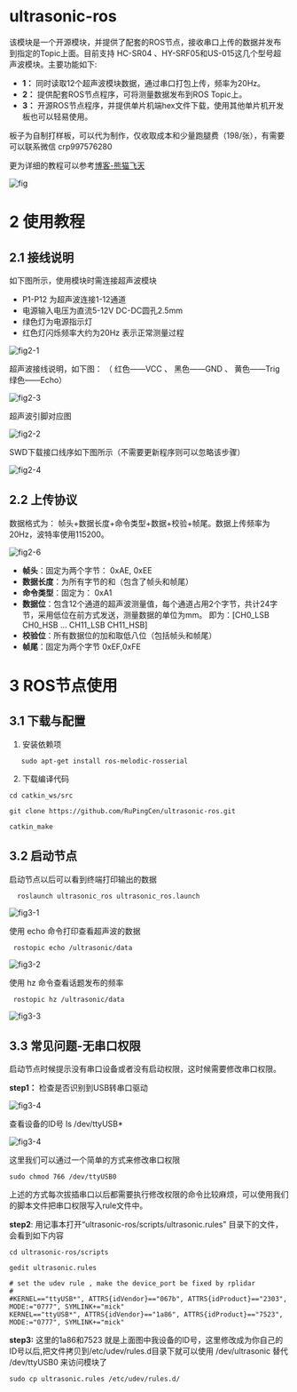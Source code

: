 
# ultrasonic-ros

该模块是一个开源模块，并提供了配套的ROS节点，接收串口上传的数据并发布到指定的Topic上面。目前支持 HC-SR04 、HY-SRF05和US-015这几个型号超声波模块。主要功能如下:

- **1：** 同时读取12个超声波模块数据，通过串口打包上传，频率为20Hz。
- **2：** 提供配套ROS节点程序，可将测量数据发布到ROS Topic上。
- **3：** 开源ROS节点程序，并提供单片机端hex文件下载，使用其他单片机开发板也可以轻易使用。


板子为自制打样板，可以代为制作，仅收取成本和少量跑腿费（198/张），有需要可以联系微信 crp997576280 

更为详细的教程可以参考[博客-熊猫飞天](https://blog.csdn.net/crp997576280)

![fig](https://github.com/RuPingCen/ultrasonic-ros/raw/master/reference/fig/fig.jpg)

# 2 使用教程
## 2.1 接线说明
如下图所示，使用模块时需连接超声波模块
- P1-P12 为超声波连接1-12通道
- 电源输入电压为直流5-12V  DC-DC圆孔2.5mm
- 绿色灯为电源指示灯
- 红色灯闪烁频率大约为20Hz 表示正常测量过程

![fig2-1](https://github.com/RuPingCen/ultrasonic-ros/raw/master/reference/fig/fig2-1.jpg)

超声波接线说明，如下图： （ 红色——VCC 、 		黑色——GND 、		黄色——Trig 		绿色——Echo）
  
![fig2-3](https://github.com/RuPingCen/ultrasonic-ros/raw/master/reference/fig/fig2-3.png)

超声波引脚对应图

![fig2-2](https://github.com/RuPingCen/ultrasonic-ros/raw/master/reference/fig/fig2-2.png)

SWD下载接口线序如下图所示（不需要更新程序则可以忽略该步骤）

![fig2-4](https://github.com/RuPingCen/ultrasonic-ros/raw/master/reference/fig/fig2-4.png)

## 2.2 上传协议
数据格式为： 帧头+数据长度+命令类型+数据+校验+帧尾。数据上传频率为20Hz，波特率使用115200。

![fig2-6](https://github.com/RuPingCen/ultrasonic-ros/raw/master/reference/fig/fig2-6.png)

- **帧头**：固定为两个字节： 0xAE, 0xEE
- **数据长度**：为所有字节的和（包含了帧头和帧尾）
- **命令类型**：固定为： 0xA1
- **数据位**：包含12个通道的超声波测量值，每个通道占用2个字节，共计24字节，采用低位在前方式发送，测量数据的单位为mm。 即为：[CH0_LSB  CH0_HSB … CH11_LSB  CH11_HSB]
- **校验位**：所有数据位的加和取低八位（包括帧头和帧尾）
- **帧尾**：固定为两个字节 0xEF,0xFE


# 3 ROS节点使用
## 3.1 下载与配置

 1. 安装依赖项
 ```
    sudo apt-get install ros-melodic-rosserial
```
 2. 下载编译代码
  ```
  cd catkin_ws/src

  git clone https://github.com/RuPingCen/ultrasonic-ros.git
  
  catkin_make
```
 
## 3.2 启动节点

启动节点以后可以看到终端打印输出的数据

```
  roslaunch ultrasonic_ros ultrasonic_ros.launch
```

![fig3-1](https://github.com/RuPingCen/ultrasonic-ros/raw/master/reference/fig/fig3-1.png)
     
使用 echo 命令打印查看超声波的数据

 ```
  rostopic echo /ultrasonic/data
```

![fig3-2](https://github.com/RuPingCen/ultrasonic-ros/raw/master/reference/fig/fig3-2.png)

使用 hz 命令查看话题发布的频率

 ```
  rostopic hz /ultrasonic/data 
```

![fig3-3](https://github.com/RuPingCen/ultrasonic-ros/raw/master/reference/fig/fig3-3.png)


## 3.3 常见问题-无串口权限

 启动节点时候提示没有串口设备或者没有启动权限，这时候需要修改串口权限。
 
**step1：** 检查是否识别到USB转串口驱动

![fig3-4](https://github.com/RuPingCen/ultrasonic-ros/raw/master/reference/fig/fig3-4.png)

查看设备的ID号    ls /dev/ttyUSB*

![fig3-4](https://github.com/RuPingCen/ultrasonic-ros/raw/master/reference/fig/fig3-5.png)

这里我们可以通过一个简单的方式来修改串口权限

```
sudo chmod 766 /dev/ttyUSB0
```

上述的方式每次拔插串口以后都需要执行修改权限的命令比较麻烦，可以使用我们的脚本文件把串口权限写入rule文件中。

**step2**: 用记事本打开“ultrasonic-ros/scripts/ultrasonic.rules” 目录下的文件，会看到如下内容

 ```
cd ultrasonic-ros/scripts

gedit ultrasonic.rules
```

 ```
# set the udev rule , make the device_port be fixed by rplidar
#
#KERNEL=="ttyUSB*", ATTRS{idVendor}=="067b", ATTRS{idProduct}=="2303", MODE:="0777", SYMLINK+="mick"
KERNEL=="ttyUSB*", ATTRS{idVendor}=="1a86", ATTRS{idProduct}=="7523", MODE:="0777", SYMLINK+="mick"
```


**step3:** 这里的1a86和7523 就是上面图中我设备的ID号，这里修改成为你自己的ID号以后,把文件拷贝到/etc/udev/rules.d目录下就可以使用 /dev/ultrasonic  替代 /dev/ttyUSB0 来访问模块了

 ```
sudo cp ultrasonic.rules /etc/udev/rules.d/
```
